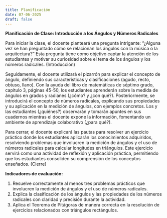 ```yaml
---
title: Planificación 
date: 07-06-2025
draft: false
---
```


**Planificación de Clase: Introducción a los Ángulos y Números Radicales**

Para iniciar la clase, el docente planteará una pregunta intrigante: “¿Alguna vez se han preguntado cómo se relacionan los ángulos con la música o la arquitectura?” Esta pregunta tiene como objetivo captar la atención de los estudiantes y motivar su curiosidad sobre el tema de los ángulos y los números radicales. (Introducción)

Seguidamente, el docente utilizará el pizarrón para explicar el concepto de ángulo, definiendo sus características y clasificaciones (agudo, recto, obtuso, llano). Con la ayuda del libro de matemáticas de séptimo grado, capítulo 3, páginas 45-50, los estudiantes aprenderán sobre la medida de ángulos en grados y radianes (¿cómo? y ¿con qué?). Posteriormente, se introducirá el concepto de números radicales, explicando sus propiedades y su aplicación en la medición de ángulos, con ejemplos concretos. Los y las estudiantes (¿quiénes?) observarán y tomarán apuntes en sus cuadernos mientras el docente expone la información, fomentando un ambiente de aprendizaje colaborativo (¿para qué?).

Para cerrar, el docente explicará las pautas para resolver un ejercicio práctico donde los estudiantes aplicarán los conocimientos adquiridos, resolviendo problemas que involucren la medición de ángulos y el uso de números radicales para calcular longitudes en triángulos. Este ejercicio servirá como una actividad de reflexión y aplicación práctica, permitiendo que los estudiantes consoliden su comprensión de los conceptos enseñados. (Cierre)

**Indicadores de evaluación:**
1. Resuelve correctamente al menos tres problemas prácticos que involucren la medición de ángulos y el uso de números radicales.
2. Explica la clasificación de los ángulos y las propiedades de los números radicales con claridad y precisión durante la actividad.
3. Aplica el Teorema de Pitágoras de manera correcta en la resolución de ejercicios relacionados con triángulos rectángulos.